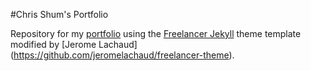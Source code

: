 #Chris Shum's Portfolio

Repository for my [portfolio](http://chris-shum.github.io) using the [Freelancer Jekyll](https://startbootstrap.com/template-overviews/freelancer/) theme template modified by [Jerome Lachaud] (https://github.com/jeromelachaud/freelancer-theme).
